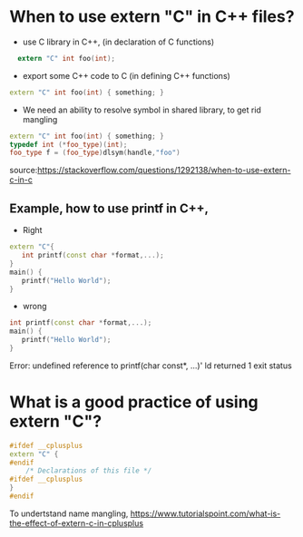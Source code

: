 # When to use extern "C" in C++ files?
- use C library in C++, (in declaration of C functions)
```c
  extern "C" int foo(int);
```
- export some C++ code to C (in defining C++ functions)
```cpp
extern "C" int foo(int) { something; }
```
- We need an ability to resolve symbol in shared library, to get rid mangling
```cpp
extern "C" int foo(int) { something; }
typedef int (*foo_type)(int);
foo_type f = (foo_type)dlsym(handle,"foo")
```
source:https://stackoverflow.com/questions/1292138/when-to-use-extern-c-in-c

## Example, how to use printf in C++,

- Right

```cpp
extern "C"{
   int printf(const char *format,...);
}
main() {
   printf("Hello World");
}
```
- wrong
```cpp
int printf(const char *format,...);
main() {
   printf("Hello World");
}
```
Error: undefined reference to printf(char const*, ...)' ld returned 1 exit status

# What is a good practice of using extern "C"?
```cpp
#ifdef __cplusplus  
extern "C" { 
#endif 
    /* Declarations of this file */
#ifdef __cplusplus 
} 
#endif 
```

To undertstand name mangling, https://www.tutorialspoint.com/what-is-the-effect-of-extern-c-in-cplusplus

